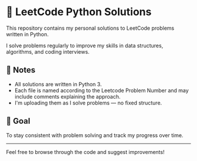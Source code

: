 # 🐍 LeetCode Python Solutions

This repository contains my personal solutions to LeetCode problems written in Python.

I solve problems regularly to improve my skills in data structures, algorithms, and coding interviews.

## 📌 Notes

- All solutions are written in Python 3.
- Each file is named according to the Leetcode Problem Number and may include comments explaining the approach.
- I'm uploading them as I solve problems — no fixed structure.

## 🧠 Goal

To stay consistent with problem solving and track my progress over time.

---

Feel free to browse through the code and suggest improvements!

